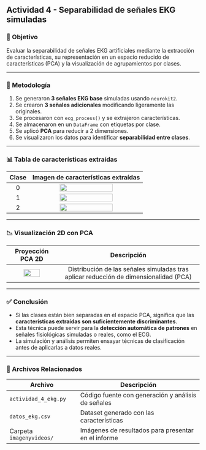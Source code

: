 ## Actividad 4 - Separabilidad de señales EKG simuladas

### 🎯 Objetivo

Evaluar la separabilidad de señales EKG artificiales mediante la extracción de características, su representación en un espacio reducido de características (PCA) y la visualización de agrupamientos por clases.

---

### 🧪 Metodología

1. Se generaron **3 señales EKG base** simuladas usando `neurokit2`.
2. Se crearon **3 señales adicionales** modificando ligeramente las originales.
3. Se procesaron con `ecg_process()` y se extrajeron características.
4. Se almacenaron en un `DataFrame` con etiquetas por clase.
5. Se aplicó **PCA** para reducir a 2 dimensiones.
6. Se visualizaron los datos para identificar **separabilidad entre clases**.

---

### 📊 Tabla de características extraídas

<div align="center">

| Clase | Imagen de características extraídas |
|:-----:|:------------------------------------:|
| 0     | <img src="ruta/a/tabla_clase_0.png" width="70%" /> |
| 1     | <img src="ruta/a/tabla_clase_1.png" width="70%" /> |
| 2     | <img src="ruta/a/tabla_clase_2.png" width="70%" /> |

</div>

---

### 📉 Visualización 2D con PCA

<div align="center">

| Proyección PCA 2D | Descripción |
|:------------------:|:-----------:|
| <img src="ruta/a/proyeccion_pca.png" width="60%" /> | Distribución de las señales simuladas tras aplicar reducción de dimensionalidad (PCA) |

</div>

---

### ✅ Conclusión

- Si las clases están bien separadas en el espacio PCA, significa que las **características extraídas son suficientemente discriminantes**.
- Esta técnica puede servir para la **detección automática de patrones** en señales fisiológicas simuladas o reales, como el ECG.
- La simulación y análisis permiten ensayar técnicas de clasificación antes de aplicarlas a datos reales.

---

### 📁 Archivos Relacionados

| Archivo | Descripción |
|--------|-------------|
| `actividad_4_ekg.py` | Código fuente con generación y análisis de señales |
| `datos_ekg.csv` | Dataset generado con las características |
| Carpeta `imagenyvideos/` | Imágenes de resultados para presentar en el informe |

